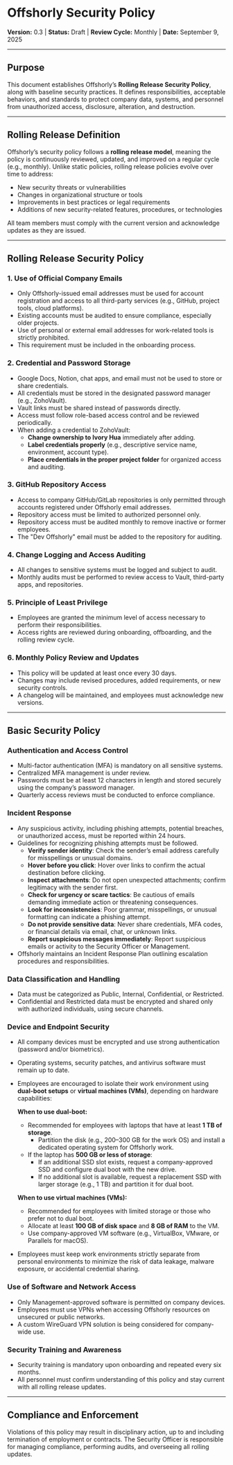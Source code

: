 # Offshorly Security Policy
**Version:** 0.3 | **Status:** Draft | **Review Cycle:** Monthly | **Date:** September 9, 2025  

---

## Purpose

This document establishes Offshorly’s **Rolling Release Security Policy**, along with baseline security practices. It defines responsibilities, acceptable behaviors, and standards to protect company data, systems, and personnel from unauthorized access, disclosure, alteration, and destruction.

---

## Rolling Release Definition

Offshorly’s security policy follows a **rolling release model**, meaning the policy is continuously reviewed, updated, and improved on a regular cycle (e.g., monthly). Unlike static policies, rolling release policies evolve over time to address:

- New security threats or vulnerabilities  
- Changes in organizational structure or tools  
- Improvements in best practices or legal requirements  
- Additions of new security-related features, procedures, or technologies  

All team members must comply with the current version and acknowledge updates as they are issued.

---

## Rolling Release Security Policy
          
### 1. Use of Official Company Emails
- Only Offshorly-issued email addresses must be used for account registration and access to all third-party services (e.g., GitHub, project tools, cloud platforms).  
- Existing accounts must be audited to ensure compliance, especially older projects.  
- Use of personal or external email addresses for work-related tools is strictly prohibited.  
- This requirement must be included in the onboarding process.  

### 2. Credential and Password Storage
* Google Docs, Notion, chat apps, and email must not be used to store or share credentials.
* All credentials must be stored in the designated password manager (e.g., ZohoVault).
* Vault links must be shared instead of passwords directly.
* Access must follow role-based access control and be reviewed periodically.
* When adding a credential to ZohoVault:
  * **Change ownership to Ivory Hua** immediately after adding.
  * **Label credentials properly** (e.g., descriptive service name, environment, account type).
  * **Place credentials in the proper project folder** for organized access and auditing.

### 3. GitHub Repository Access
- Access to company GitHub/GitLab repositories is only permitted through accounts registered under Offshorly email addresses.  
- Repository access must be limited to authorized personnel only.  
- Repository access must be audited monthly to remove inactive or former employees. 
- The "Dev Offshorly" email must be added to the repository for auditing.

### 4. Change Logging and Access Auditing
- All changes to sensitive systems must be logged and subject to audit.  
- Monthly audits must be performed to review access to Vault, third-party apps, and repositories.  

### 5. Principle of Least Privilege
- Employees are granted the minimum level of access necessary to perform their responsibilities.  
- Access rights are reviewed during onboarding, offboarding, and the rolling review cycle.  

### 6. Monthly Policy Review and Updates
- This policy will be updated at least once every 30 days.  
- Changes may include revised procedures, added requirements, or new security controls.  
- A changelog will be maintained, and employees must acknowledge new versions.  

---

## Basic Security Policy

### Authentication and Access Control
- Multi-factor authentication (MFA) is mandatory on all sensitive systems.  
- Centralized MFA management is under review.  
- Passwords must be at least 12 characters in length and stored securely using the company’s password manager.  
- Quarterly access reviews must be conducted to enforce compliance.  

### Incident Response
- Any suspicious activity, including phishing attempts, potential breaches, or unauthorized access, must be reported within 24 hours.  
- Guidelines for recognizing phishing attempts must be followed.
    - **Verify sender identity**: Check the sender’s email address carefully for misspellings or unusual domains.  
    - **Hover before you click**: Hover over links to confirm the actual destination before clicking.  
    - **Inspect attachments**: Do not open unexpected attachments; confirm legitimacy with the sender first.  
    - **Check for urgency or scare tactics**: Be cautious of emails demanding immediate action or threatening consequences.  
    - **Look for inconsistencies**: Poor grammar, misspellings, or unusual formatting can indicate a phishing attempt.  
    - **Do not provide sensitive data**: Never share credentials, MFA codes, or financial details via email, chat, or unknown links.  
    - **Report suspicious messages immediately**: Report suspicious emails or activity to the Security Officer or Management.
- Offshorly maintains an Incident Response Plan outlining escalation procedures and responsibilities.  

### Data Classification and Handling
- Data must be categorized as Public, Internal, Confidential, or Restricted.  
- Confidential and Restricted data must be encrypted and shared only with authorized individuals, using secure channels.  

### Device and Endpoint Security
- All company devices must be encrypted and use strong authentication (password and/or biometrics).  
- Operating systems, security patches, and antivirus software must remain up to date.  
- Employees are encouraged to isolate their work environment using **dual-boot setups** or **virtual machines (VMs)**, depending on hardware capabilities:  

  **When to use dual-boot:**  
  - Recommended for employees with laptops that have at least **1 TB of storage**.  
    - Partition the disk (e.g., 200–300 GB for the work OS) and install a dedicated operating system for Offshorly work.  
  - If the laptop has **500 GB or less of storage**:  
    - If an additional SSD slot exists, request a company-approved SSD and configure dual boot with the new drive.  
    - If no additional slot is available, request a replacement SSD with larger storage (e.g., 1 TB) and partition it for dual boot.  

  **When to use virtual machines (VMs):**  
  - Recommended for employees with limited storage or those who prefer not to dual boot.  
  - Allocate at least **100 GB of disk space** and **8 GB of RAM** to the VM.  
  - Use company-approved VM software (e.g., VirtualBox, VMware, or Parallels for macOS).  

- Employees must keep work environments strictly separate from personal environments to minimize the risk of data leakage, malware exposure, or accidental credential sharing.  

### Use of Software and Network Access
- Only Management-approved software is permitted on company devices.  
- Employees must use VPNs when accessing Offshorly resources on unsecured or public networks.  
- A custom WireGuard VPN solution is being considered for company-wide use.  

### Security Training and Awareness
- Security training is mandatory upon onboarding and repeated every six months.  
- All personnel must confirm understanding of this policy and stay current with all rolling release updates.  

---

## Compliance and Enforcement

Violations of this policy may result in disciplinary action, up to and including termination of employment or contracts. The Security Officer is responsible for managing compliance, performing audits, and overseeing all rolling updates.
